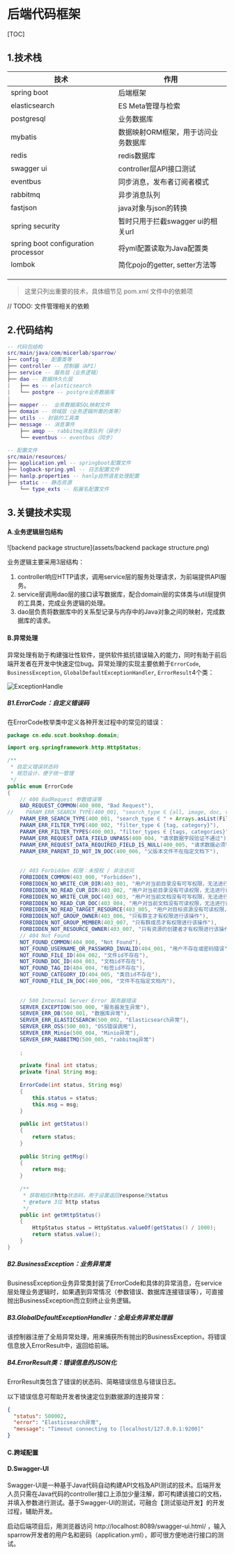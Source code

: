 # 后端代码框架

[TOC]

## 1.技术栈

| 技术                                | 作用                                |
| ----------------------------------- | ----------------------------------- |
| spring boot                         | 后端框架                            |
| elasticsearch                       | ES Meta管理与检索                   |
| postgresql                          | 业务数据库                          |
| mybatis                             | 数据映射ORM框架，用于访问业务数据库 |
| redis                               | redis数据库                         |
| swagger ui                          | controller层API接口测试             |
| eventbus                            | 同步消息，发布者订阅者模式          |
| rabbitmq                            | 异步消息队列                        |
| fastjson                            | java对象与json的转换                |
| spring security                     | 暂时只用于拦截swagger ui的相关url   |
| spring boot configuration processor | 将yml配置读取为Java配置类           |
| lombok                              | 简化pojo的getter, setter方法等      |
|                                     |                                     |
|                                     |                                     |
|                                     |                                     |

> 这里只列出重要的技术，具体细节见 pom.xml 文件中的依赖项

// TODO: 文件管理相关的依赖

## 2.代码结构

```lua
-- 代码包结构
src/main/java/com/micerlab/sparrow/
├── config -- 配置类等
├── controller -- 控制器（API）
├── service -- 服务层（业务逻辑）
├── dao -- 数据持久化层
|	├── es -- elasticsearch
|	└── postgre -- postgre业务数据库
|
├── mapper --  业务数据库SQL映射文件
├── domain -- 领域层（业务逻辑所需的类等）
├── utils -- 封装的工具类
├── message -- 消息事件
	├── amqp -- rabbitmq消息队列（异步）
	└── eventbus -- eventbus（同步）

-- 配置文件
src/main/resources/
├── application.yml -- springboot配置文件
├── logback-spring.yml -- 日志配置文件
├── hanlp.properties -- hanlp自然语言处理配置
├── static -- 静态资源
	└── type_exts -- 拓展名配置文件
```

## 3.关键技术实现

#### A.业务逻辑层包结构

![backend package structure](assets/backend package structure.png)

业务逻辑主要采用3层结构：

1. controller响应HTTP请求，调用service层的服务处理请求，为前端提供API服务。
2. service层调用dao层的接口读写数据库，配合domain层的实体类与util层提供的工具类，完成业务逻辑的处理。
3. dao层负责将数据库中的关系型记录与内存中的Java对象之间的映射，完成数据库的请求。

#### B.异常处理

异常处理有助于构建强壮性软件，提供软件抵抗错误输入的能力，同时有助于前后端开发者在开发中快速定位bug。异常处理的实现主要依赖于`ErrorCode`, `BusinessException`, `GlobalDefaultExceptionHandler`, `ErrorResult`4个类：

![ExceptionHandle](assets/ExceptionHandle.png)

##### B1.ErrorCode：自定义错误码

在ErrorCode枚举类中定义各种开发过程中的常见的错误：

```java
package cn.edu.scut.bookshop.domain;

import org.springframework.http.HttpStatus;

/**
 * 自定义错误状态码
 * 规范设计，便于统一管理
 */
public enum ErrorCode
{
    // 400 BadRequest 参数错误等
    BAD_REQUEST_COMMON(400_000, "Bad Request"),
//    PARAM_ERR_SEARCH_TYPE(400_001, "search_type ∈ {all, image, doc, video, audio, others}"),
    PARAM_ERR_SEARCH_TYPE(400_001, "search_type ∈ " + Arrays.asList(FileType.values()).toString()),
    PARAM_ERR_FILTER_TYPE(400_002, "filter_type ∈ {tag, category}"),
    PARAM_ERR_FILTER_TYPES(400_003, "filter_types ∈ {tags, categories}"),
    PARAM_ERR_REQUEST_DATA_FIELD_UNPASS(400_004, "请求数据字段验证不通过"),
    PARAM_ERR_REQUEST_DATA_REQUIRED_FIELD_IS_NULL(400_005, "请求数据必须字段不可为空"),
    PARAM_ERR_PARENT_ID_NOT_IN_DOC(400_006, "父版本文件不在指定文档下"),
    
    
    // 403 Forbidden 权限：未授权 / 非法访问
    FORBIDDEN_COMMON(403_000, "Forbidden"),
    FORBIDDEN_NO_WRITE_CUR_DIR(403_001, "用户对当前目录没有可写权限，无法进行该操作"),
    FORBIDDEN_NO_READ_CUR_DIR(403_002, "用户对当前目录没有可读权限，无法进行该操作"),
    FORBIDDEN_NO_WRITE_CUR_DOC(403_003, "用户对当前文档没有可写权限，无法进行该操作"),
    FORBIDDEN_NO_READ_CUR_DOC(403_004, "用户对当前文档没有可读权限，无法进行该操作"),
    FORBIDDEN_NO_READ_TARGET_RESOURCE(403_005, "用户对目标资源没有可读权限，无法进行该操作"),
    FORBIDDEN_NOT_GROUP_OWNER(403_006, "只有群主才有权限进行该操作"),
    FORBIDDEN_NOT_GROUP_MEMBER(403_007, "只有群成员才有权限进行该操作"),
    FORBIDDEN_NOT_RESOURCE_OWNER(403_007, "只有资源的创建者才有权限进行该操作"),
    // 404 Not Found
    NOT_FOUND_COMMON(404_000, "Not Found"),
    NOT_FOUND_USERNAME_OR_PASSWORD_INVALID(404_001, "用户不存在或密码错误"),
    NOT_FOUND_FILE_ID(404_002, "文件id不存在"),
    NOT_FOUND_DOC_ID(404_003, "文档id不存在"),
    NOT_FOUND_TAG_ID(404_004, "标签id不存在"),
    NOT_FOUND_CATEGORY_ID(404_005, "类目id不存在"),
    NOT_FOUND_FILE_IN_DOC(400_006, "文件不在指定文档内"),
    
    
    // 500 Internal Server Error 服务器错误
    SERVER_EXCEPTION(500_000, "服务器发生异常"),
    SERVER_ERR_DB(500_001, "数据库异常"),
    SERVER_ERR_ELASTICSEARCH(500_002, "Elasticsearch异常"),
    SERVER_ERR_OSS(500_003, "OSS错误调用"),
    SERVER_ERR_Minio(500_004, "Minio异常"),
    SERVER_ERR_RABBITMQ(500_005, "rabbitmq异常")
    
    ;
    
    private final int status;
    private final String msg;
    
    ErrorCode(int status, String msg)
    {
        this.status = status;
        this.msg = msg;
    }
    
    public int getStatus()
    {
        return status;
    }
    
    public String getMsg()
    {
        return msg;
    }
    
    /**
     * 获取相应的http状态码，用于设置返回response的status
     * @return 3位 http status
     */
    public int getHttpStatus()
    {
        HttpStatus status = HttpStatus.valueOf(getStatus() / 1000);
        return status.value();
    }
}
```

##### B2.BusinessException：业务异常类

BusinessException业务异常类封装了ErrorCode和具体的异常消息，在service层处理业务逻辑时，如果遇到异常情况（参数错误、数据库连接错误等），可直接抛出BusinessException而立刻终止业务逻辑。

##### B3.GlobalDefaultExceptionHandler：全局业务异常处理器

该控制器注册了全局异常处理，用来捕获所有抛出的BusinessException，将错误信息放入ErrorResult中，返回给前端。

##### B4.ErrorResult类：错误信息的JSON化

ErrorResult类包含了错误的状态码、简略错误信息与错误日志。

以下错误信息可帮助开发者快速定位到数据源的连接异常：

```json
{
  "status": 500002,
  "error": "Elasticsearch异常",
  "message": "Timeout connecting to [localhost/127.0.0.1:9200]"
}
```

#### C.跨域配置



#### D.Swagger-UI

Swagger-UI是一种基于Java代码自动构建API文档及API测试的技术。后端开发人员只需在Java代码的controller接口上添加少量注解，即可构建该接口的文档，并填入参数进行测试。基于Swagger-UI的测试，可融合【测试驱动开发】的开发过程，辅助开发。

启动后端项目后，用浏览器访问 http://localhost:8089/swagger-ui.html/ ，输入sparrow开发者的用户名和密码（application.yml），即可很方便地进行接口的测试。